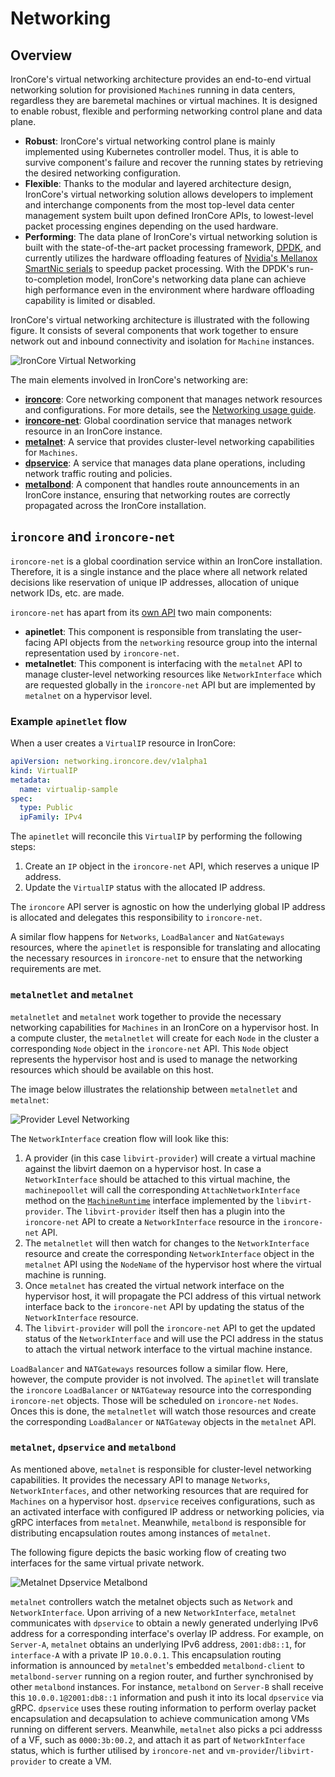# Networking

## Overview

IronCore's virtual networking architecture provides an end-to-end virtual networking solution for provisioned `Machine`s running in data centers, regardless they are baremetal machines or virtual machines. It is designed to enable robust, flexible and performing networking control plane and data plane.

- **Robust**: IronCore's virtual networking control plane is mainly implemented using Kubernetes controller model. Thus, it is able to survive component's failure and recover the running states by retrieving the desired networking configuration.
- **Flexible**: Thanks to the modular and layered architecture design, IronCore's virtual networking solution allows developers to implement and interchange components from the most top-level data center management system built upon defined IronCore APIs, to lowest-level packet processing engines depending on the used hardware.
- **Performing**: The data plane of IronCore's virtual networking solution is built with the state-of-the-art packet processing framework, [DPDK](https://www.dpdk.org), and currently utilizes the hardware offloading features of [Nvidia's Mellanox SmartNic serials](https://www.nvidia.com/en-us/networking/ethernet-adapters/) to speedup packet processing. With the DPDK's run-to-completion model, IronCore's networking data plane can achieve high performance even in the environment where hardware offloading capability is limited or disabled. 

IronCore's virtual networking architecture is illustrated with the following figure. It consists of several components that work together to ensure network out and inbound connectivity and isolation for `Machine` instances.

![IronCore Virtual Networking](/ironcore-net-overview.png)

The main elements involved in IronCore's networking are:
- [**ironcore**](https://github.com/ironcore-dev/ironcore): Core networking component that manages network resources and configurations. For more details, see the 
  [Networking usage guide](/iaas/usage-guides/networking).
- [**ironcore-net**](https://github.com/ironcore-dev/ironcore-net): Global coordination service that manages network resource in an IronCore instance.
- [**metalnet**](https://github.com/ironcore-dev/metalnet): A service that provides cluster-level networking capabilities for `Machines`.
- [**dpservice**](https://github.com/ironcore-dev/dpservice): A service that manages data plane operations, including network traffic routing and policies.
- [**metalbond**](https://github.com/ironcore-dev/metalbond): A component that handles route announcements in an IronCore instance, ensuring that networking routes are
    correctly propagated across the IronCore installation.

## `ironcore` and `ironcore-net`

`ironcore-net` is a global coordination service within an IronCore installation. Therefore, it is a single instance and 
the place where all network related decisions like reservation of unique IP addresses, allocation of unique network IDs, etc. are made.

`ironcore-net` has apart from its [own API](https://github.com/ironcore-dev/ironcore-net/tree/main/api/core/v1alpha1) two main components:
- **apinetlet**: This component is responsible from translating the user-facing API objects from the `networking` resource group into the 
  internal representation used by `ironcore-net`. 
- **metalnetlet**: This component is interfacing with the `metalnet` API to manage cluster-level networking resources like `NetworkInterface` which
  are requested globally in the `ironcore-net` API but are implemented by `metalnet` on a hypervisor level.

### Example `apinetlet` flow

When a user creates a `VirtualIP` resource in IronCore:

```yaml
apiVersion: networking.ironcore.dev/v1alpha1
kind: VirtualIP
metadata:
  name: virtualip-sample
spec:
  type: Public
  ipFamily: IPv4
```

The `apinetlet` will reconcile this `VirtualIP` by performing the following steps:
1. Create an `IP` object in the `ironcore-net` API, which reserves a unique IP address.
2. Update the `VirtualIP` status with the allocated IP address.

The `ironcore` API server is agnostic on how the underlying global IP address is allocated and delegates this responsibility 
to `ironcore-net`.

A similar flow happens for `Networks`, `LoadBalancer` and `NatGateways` resources, where the `apinetlet` is responsible
for translating and allocating the necessary resources in `ironcore-net` to ensure that the networking requirements are met.

### `metalnetlet` and `metalnet`

`metalnetlet` and `metalnet` work together to provide the necessary networking capabilities for `Machines` in an IronCore on 
a hypervisor host. In a compute cluster, the `metalnetlet` will create for each `Node` in the cluster a corresponding
`Node` object in the `ironcore-net` API. This `Node` object represents the hypervisor host and is used to manage the networking resources
which should be available on this host.

The image below illustrates the relationship between `metalnetlet` and `metalnet`:

![Provider Level Networking](/provider-networking.png)

The `NetworkInterface` creation flow will look like this:
1. A provider (in this case `libvirt-provider`) will create a virtual machine against the libvirt daemon on a hypervisor host.
In case a `NetworkInterface` should be attached to this virtual machine, the `machinepoollet` will call the corresponding
`AttachNetworkInterface` method on the [`MachineRuntime`](/iaas/architecture/runtime-interface#machineruntime-interface) 
interface implemented by the `libvirt-provider`. The `libvirt-provider` itself then has a plugin into the `ironcore-net` 
API to create a `NetworkInterface` resource in the `ironcore-net` API.
2. The `metalnetlet` will then watch for changes to the `NetworkInterface` resource and create the corresponding `NetworkInterface` 
object in the `metalnet` API using the `NodeName` of the hypervisor host where the virtual machine is running.
3. Once `metalnet` has created the virtual network interface on the hypervisor host, it will propagate the PCI address of this
virtual network interface back to the `ironcore-net` API by updating the status of the `NetworkInterface` resource.
4. The `libvirt-provider` will poll the `ironcore-net` API to get the updated status of the `NetworkInterface` and will 
use the PCI address in the status to attach the virtual network interface to the virtual machine instance.

`LoadBalancer` and `NATGateways` resources follow a similar flow. Here, however, the compute provider is not involved. 
The `apinetlet` will translate the `ironcore` `LoadBalancer` or `NATGateway` resource into the corresponding `ironcore-net`
objects. Those will be scheduled on `ironcore-net` `Nodes`. Onces this is done, the `metalnetlet` will watch those resources
and create the corresponding `LoadBalancer` or `NATGateway` objects in the `metalnet` API.

### `metalnet`, `dpservice` and `metalbond`

As mentioned above, `metalnet` is responsible for cluster-level networking capabilities. It provides the necessary API
to manage `Networks`, `NetworkInterfaces`, and other networking resources that are required for `Machines` on a hypervisor host. `dpservice` receives configurations, such as an activated interface with configured IP address or networking policies, via gRPC interfaces from `metalnet`. Meanwhile, `metalbond` is responsible for distributing encapsulation routes among instances of `metalnet`. 

The following figure depicts the basic working flow of creating two interfaces for the same virtual private network. 

![Metalnet Dpservice Metalbond](/metalnet-dpservice-metalbond.png)

`metalnet` controllers watch the metalnet objects such as `Network` and `NetworkInterface`. Upon arriving of a new `NetworkInterface`, `metalnet` communicates with `dpservice` to obtain a newly generated underlying IPv6 address for a corresponding interface's overlay IP address. For example, on `Server-A`, `metalnet` obtains an underlying IPv6 address, `2001:db8::1`, for `interface-A` with a private IP `10.0.0.1`. This encapsulation routing information is announced by `metalnet`'s embedded `metalbond-client` to `metalbond-server` running on a region router, and further synchronised by other `metalbond` instances. For instance, `metalbond` on `Server-B` shall receive this `10.0.0.1@2001:db8::1` information and push it into its local `dpservice` via gRPC. `dpservice` uses these routing information to perform overlay packet encapsulation and decapsulation to achieve communication among VMs running on different servers. Meanwhile, `metalnet` also picks a pci addresss of a VF, such as `0000:3b:00.2`, and attach it as part of `NetworkInterface` status, which is further utilised by `ironcore-net` and `vm-provider`/`libvirt-provider` to create a VM.

